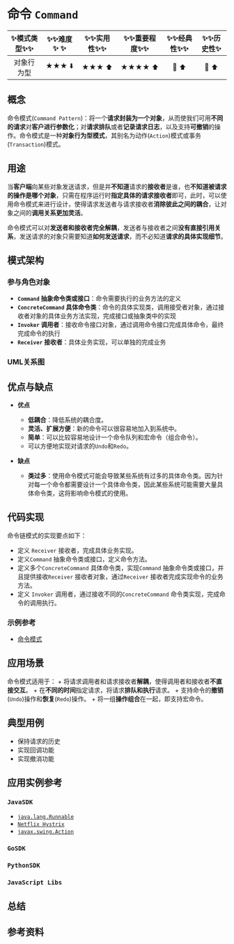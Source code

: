 # 命令 `Command`

| :sparkles:模式类型:sparkles::sparkles:|:sparkles::sparkles:难度:sparkles:  :sparkles: | :sparkles::sparkles:实用性:sparkles::sparkles: | :sparkles::sparkles:重要程度:sparkles::sparkles: |  :sparkles::sparkles:经典性:sparkles::sparkles: | :sparkles::sparkles:历史性:sparkles: |
| :----------------------------------------: | :-----------------------------------------------: | :-------------------------------------------------: | :----------------------------------------------------: | :--------------------------------------------------: | :--------------------------------------: |
|                  对象行为型                          |                ★★★ :arrow_down:                 |                  ★★★ :arrow_up:                   |                    ★★★★ :arrow_up:                    |              :green_heart:  :arrow_up:               |        :green_heart:  :arrow_up:         |

## 概念
命令模式(`Command Pattern`)：将一个**请求封装为一个对象**，从而使我们可用**不同的请求**对**客户进行参数化**；对**请求排队**或者**记录请求日志**，以及支持**可撤销**的操作。命令模式是一种**对象行为型模式**，其别名为动作(`Action`)模式或事务(`Transaction`)模式。

## 用途
当**客户端**向某些对象发送请求，但是并**不知道**请求的**接收者**是谁，也**不知道被请求的操作是哪个对象**，只需在程序运行时**指定具体的请求接收者**即可，此时，可以使用命令模式来进行设计，使得请求发送者与请求接收者**消除彼此之间的耦合**，让对象之间的**调用关系更加灵活**。

命令模式可以对**发送者和接收者完全解耦**，发送者与接收者之间**没有直接引用关系**，发送请求的对象只需要知道**如何发送请求**，而不必知道**请求的具体实现细节**。

## 模式架构


### 参与角色对象
+ **`Command` 抽象命令类或接口**：命令需要执行的业务方法的定义
+ **`ConcreteCommand` 具体命令类**：命令的具体实现类，调用接受者对象，通过接收者对象的具体业务方法实现，完成接口或抽象类中的实现
+ **`Invoker` 调用者**：接收命令接口对象，通过调用命令接口完成具体命令，最终完成命令的执行
+ **`Receiver` 接收者**：具体业务实现，可以单独的完成业务

### UML关系图


## 优点与缺点
+ **优点**
	- **低耦合**：降低系统的耦合度。
	- **灵活、扩展方便**：新的命令可以很容易地加入到系统中。
	- **简单**：可以比较容易地设计一个命令队列和宏命令（组合命令）。
	- 可以方便地实现对请求的`Undo`和`Redo`。

+ **缺点**
	- **类过多**：使用命令模式可能会导致某些系统有过多的具体命令类。因为针对每一个命令都需要设计一个具体命令类，因此某些系统可能需要大量具体命令类，这将影响命令模式的使用。
	
## 代码实现
命令链模式的实现要点如下：
+ 定义 `Receiver` 接收者，完成具体业务实现。
+ 定义`Command` 抽象命令类或接口，定义命令方法。
+ 定义多个`ConcreteCommand` 具体命令类，实现`Command` 抽象命令类或接口，并且提供接收`Receiver` 接收者对象，通过`Receiver` 接收者完成实现命令的业务方法。
+ 定义 `Invoker` 调用者，通过接收不同的`ConcreteCommand` 命令类实现，完成命令的调用执行。

### 示例参考
+ [命令模式](./java/io/github/hooj0/command/)

## 应用场景
命令模式适用于：
	+ 将请求调用者和请求接收者**解耦**，使得调用者和接收者**不直接交互**。
	+ 在**不同的时间**指定请求，将请求**排队和执行**请求。
	+ 支持命令的**撤销**(`Undo`)操作和**恢复**(`Redo`)操作。
	+ 将一组**操作组合**在一起，即支持宏命令。
	
## 典型用例
+ 保持请求的历史
+ 实现回调功能
+ 实现撤消功能

## 应用实例参考

### `JavaSDK` 
- [`java.lang.Runnable`](http://docs.oracle.com/javase/8/docs/api/java/lang/Runnable.html)
- [`Netflix Hystrix`](https://github.com/Netflix/Hystrix/wiki)
- [`javax.swing.Action`](http://docs.oracle.com/javase/8/docs/api/javax/swing/Action.html)

### `GoSDK`

### `PythonSDK`

### `JavaScript Libs`



## 总结



## 参考资料





